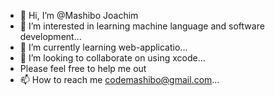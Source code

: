- 👋 Hi, I’m @Mashibo Joachim
- 👀 I’m interested in learning machine language and software development...
- 🌱 I’m currently learning web-applicatio...
- 💞️ I’m looking to collaborate on using xcode...
- Please feel free to help me out
- 📫 How to reach me codemashibo@gmail.com...

<!---
Mashiboyo/Mashiboyo is a ✨ special ✨ repository because its `README.md` (this file) appears on your GitHub profile.
You can click the Preview link to take a look at your changes.
--->
